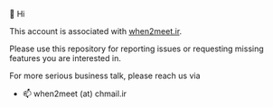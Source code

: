 👋 Hi

This account is associated with [when2meet.ir](http://when2meet.ir).

Please use this repository for reporting issues or requesting missing features you are interested in.

For more serious business talk, please reach us via
- 📫 when2meet (at) chmail.ir
